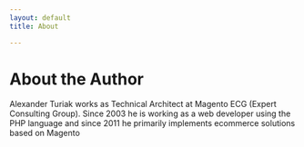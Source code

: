 ```yaml
---
layout: default
title: About

---
```

# About the Author

Alexander Turiak works as Technical Architect at Magento ECG (Expert Consulting Group). Since 2003 he is working as a web developer using the PHP language and since 2011 he primarily implements ecommerce solutions based on Magento
